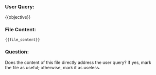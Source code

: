 ### User Query:
{{objective}}

### File Content:
```temp_script.sh
{{file_content}}
```

### Question:
Does the content of this file directly address the user query? If yes, mark the file as useful; otherwise, mark it as useless.
